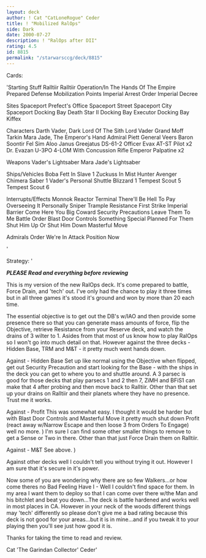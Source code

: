 ```yaml
---
layout: deck
author: ! Cat "CatLoneRogue" Ceder
title: ! "Mobilized RalOps"
side: Dark
date: 2000-07-27
description: ! "RalOps after DII"
rating: 4.5
id: 8815
permalink: "/starwarsccg/deck/8815"
---
```

Cards: 

'Starting Stuff
Ralltiir
Ralltiir Operation/In The Hands Of The Empire
Prepared Defense
Mobilization Points
Imperial Arrest Order
Imperial Decree

Sites
Spaceport Prefect's Office
Spaceport Street
Spaceport City
Spaceport Docking Bay
Death Star II Docking Bay
Executor Docking Bay
Kiffex

Characters
Darth Vader, Dark Lord Of The Sith
Lord Vader
Grand Moff Tarkin
Mara Jade, The Emperor's Hand
Admiral Piett
General Veers
Baron Soontir Fel
Sim Aloo
Janus Greejatus
DS-61-2
Officer Evax
AT-ST Pilot x2
Dr. Evazan
U-3PO
4-LOM With Concussion Rifle
Emperor Palpatine x2

Weapons
Vader's Lightsaber
Mara Jade's Lightsaber

Ships/Vehicles
Boba Fett In Slave 1
Zuckuss In Mist Hunter
Avenger
Chimera
Saber 1
Vader's Personal Shuttle
Blizzard 1
Tempest Scout 5
Tempest Scout 6

Interrupts/Effects
Monnok
Reactor Terminal
There'll Be Hell To Pay
Overseeing It Personally
Sniper
Trample
Resistance
First Strike
Imperial Barrier
Come Here You Big Coward
Security Precautions
Leave Them To Me
Battle Order
Blast Door Controls
Something Special Planned For Them
Shut Him Up Or Shut Him Down
Masterful Move

Admirals Order
We're In Attack Position Now

'

Strategy: '

***PLEASE Read and everything before reviewing***

This is my version of the new RalOps deck. It's come prepared to battle, Force Drain, and 'tech' out. I've only had the chance to play it three times but in all three games it's stood it's ground and won by more than 20 each time.

The essential objective is to get out the DB's w/IAO and then provide some presence there so that you can generate mass amounts of force, flip the Objective, retrieve Resistance from your Reserve deck, and watch the drains of 3 wilter to 1.
Asides from that most of us know how to play RalOps so I won't go into much detail on that. However against the three decks - Hidden Base, TRM and M&T - it pretty much went hands down.

Against - Hidden Base
Set up like normal using the Objective when flipped, get out Security Precaution and start looking for the Base - with the ships in the deck you can get to where you to and shuttle around. A 3 parsec is good for those decks that play parsecs 1 and 2 then 7, ZiMH and BFiS1 can make that 4 after probing and then move back to Ralltiir. Other than that set up your drains on Ralltiir and their planets where they have no presence. Trust me it works.

Against - Profit
This was somewhat easy. I thought it would be harder but with Blast Door Controls and Masterful Move it pretty much shut down Profit (react away w/Narrow Escape and then loose 3 from Orders To Engage) well no more. ) I'm sure I can find some other smaller things to remove to get a Sense or Two in there. Other than that just Force Drain them on Ralltiir.

Against - M&T
See above. )

Against other decks well I couldn't tell you without trying it out. However I am sure that it's secure in it's power.

Now some of you are wondering why there are so few Walkers...or how come theres no Bad Feeling Have I - Well I couldn't find space for them. In my area I want them to deploy so that I can come over there w/the Man and his bitchlet and beat you down...The deck is battle hardened and works well in most places in CA. However in your neck of the woods different things may 'tech' differently so please don't give me a bad rating because this deck is not good for your areas...but it is in mine...and if you tweak it to your playing then you'll see just how good it is.

Thanks for taking the time to read and review.

Cat 'The Garindan Collector' Ceder'
